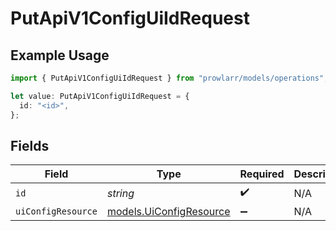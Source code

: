 # PutApiV1ConfigUiIdRequest

## Example Usage

```typescript
import { PutApiV1ConfigUiIdRequest } from "prowlarr/models/operations";

let value: PutApiV1ConfigUiIdRequest = {
  id: "<id>",
};
```

## Fields

| Field                                                       | Type                                                        | Required                                                    | Description                                                 |
| ----------------------------------------------------------- | ----------------------------------------------------------- | ----------------------------------------------------------- | ----------------------------------------------------------- |
| `id`                                                        | *string*                                                    | :heavy_check_mark:                                          | N/A                                                         |
| `uiConfigResource`                                          | [models.UiConfigResource](../../models/uiconfigresource.md) | :heavy_minus_sign:                                          | N/A                                                         |